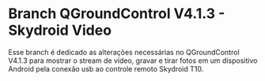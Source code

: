 # Branch QGroundControl V4.1.3 - Skydroid Video

Esse branch é dedicado as alterações necessárias no QGroundControl V4.1.3 para mostrar o stream de vídeo, gravar e tirar fotos em um dispositivo Android pela conexão usb ao controle remoto Skydroid T10.

